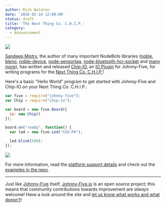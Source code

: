 ```yaml
---
author: Rick Waldron
date: '2016-02-14 12:00:00'
status: draft
title: 'The Next Thing Co. C.H.I.P.'
category:
  - Announcement
---
```


![](http://johnny-five.io/img/platforms/next-thing-chip.png)

[Sandeep Mistry](https://github.com/sandeepmistry), the author of many important NodeBots libraries ([noble](https://github.com/sandeepmistry/noble), [bleno](https://github.com/sandeepmistry/bleno), [noble-device](https://github.com/sandeepmistry/noble-device), [node-sensortag](https://github.com/sandeepmistry/node-sensortag), [node-bluetooth-hci-socket](https://github.com/sandeepmistry/node-bluetooth-hci-socket) and [many more](https://github.com/sandeepmistry?tab=repositories)), has written and released [Chip-IO](https://github.com/sandeepmistry/node-chip-io), an [IO Plugin](https://github.com/rwaldron/io-plugins) for Johnny-Five, for writing programs for the [Next Thing Co. C.H.I.P.](http://getchip.com/)!


Here's a basic "Hello World" program to get started with Johnny-Five and Chip-IO on your Next Thing Co. C.H.I.P.:

```js
var five = require("johnny-five");
var Chip = require("chip-io");

var board = new five.Board({
  io: new Chip()
});

board.on("ready", function() {
  var led = new five.Led("XIO-P6");

  led.blink(500);
});
```


![](http://johnny-five.io/img/led-scene-5.gif)


For more information, read the [platform support details](http://johnny-five.io/platform-support/#chip) and check out the [examples in the repo](https://github.com/sandeepmistry/node-chip-io/tree/master/examples).


------


Just like [Johnny-Five](https://github.com/rwaldron/johnny-five) itself, [Johnny-Five.io](http://johnny-five.io/) is an open source project; this means that community contributions towards improvement are _always_ welcome! Have a look around the site and [let us know what works and what doesn't](https://github.com/Bocoup/johnny-five.io)!



